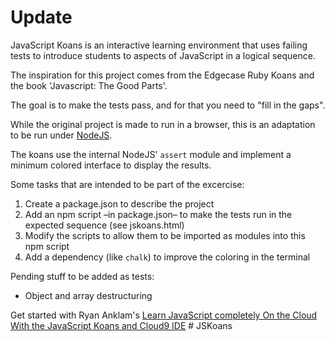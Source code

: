 Update
======

JavaScript Koans is an interactive learning environment that uses failing tests to introduce students to aspects of JavaScript in a logical sequence. 

The inspiration for this project comes from the Edgecase Ruby Koans and the book 'Javascript: The Good Parts'.

The goal is to make the tests pass, and for that you need to "fill in the gaps".

While the original project is made to run in a browser, this is an adaptation to be run under [NodeJS](https://nodejs.org/).

The koans use the internal NodeJS' `assert` module and implement a minimum colored interface to display the results.

Some tasks that are intended to be part of the excercise:
1. Create a package.json to describe the project
1. Add an npm script –in package.json– to make the tests run in the expected sequence (see jskoans.html)
1. Modify the scripts to allow them to be imported as modules into this npm script
1. Add a dependency (like `chalk`) to improve the coloring in the terminal

Pending stuff to be added as tests:
* Object and array destructuring

Get started with Ryan Anklam's [Learn JavaScript completely On the Cloud With the JavaScript Koans and Cloud9 IDE](http://blog.bittersweetryan.com/2011/08/learn-some-javascript-completely-on.html)
#   J S K o a n s  
 